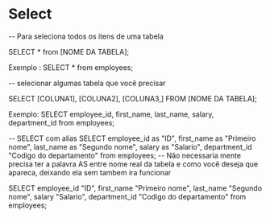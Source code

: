 # Select

-- Para seleciona todos os itens de uma tabela

SELECT * from [NOME DA TABELA];

Exemplo : SELECT * from employees;

-- selecionar algumas tabela que você precisar 

SELECT [COLUNA1], [COLUNA2], [COLUNA3,] 
FROM [NOME DA TABELA];

Exemplo: SELECT employee_id, first_name, last_name, salary, department_id 
from employees; 

-- SELECT com alias 
SELECT employee_id as "ID", first_name as "Primeiro nome", last_name as "Segundo nome", salary as "Salario", department_id "Codigo do departamento"
from employees;
-- Não necessaria mente precisa ter a palavra AS entre nome real da tabela e como você deseja que apareca, deixando ela sem tambem ira funcionar 

SELECT employee_id  "ID", first_name  "Primeiro nome", last_name "Segundo nome", salary "Salario", department_id "Codigo do departamento"
from employees;
